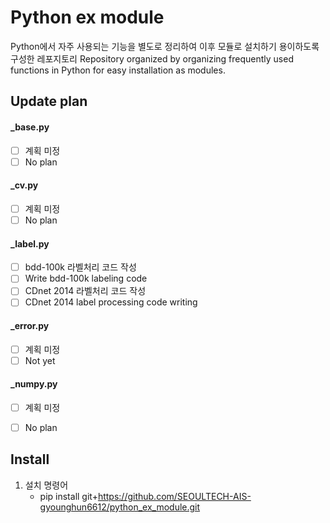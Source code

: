 # Python ex module

Python에서 자주 사용되는 기능을 별도로 정리하여 이후 모듈로 설치하기 용이하도록 구성한 레포지토리
Repository organized by organizing frequently used functions in Python for easy installation as modules.

## Update plan

#### _base.py
- [ ] 계획 미정
- [ ] No plan

#### _cv.py
- [ ] 계획 미정
- [ ] No plan

#### _label.py
- [ ] bdd-100k 라벨처리 코드 작성
- [ ] Write bdd-100k labeling code
- [ ] CDnet 2014 라벨처리 코드 작성
- [ ] CDnet 2014 label processing code writing

#### _error.py
- [ ] 계획 미정
- [ ] Not yet

#### _numpy.py
- [ ] 계획 미정
- [ ] No plan


## Install
1. 설치 명령어
   - pip install git+https://github.com/SEOULTECH-AIS-gyounghun6612/python_ex_module.git
